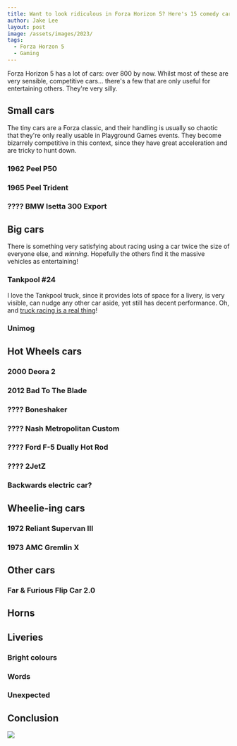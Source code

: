 ```yaml
---
title: Want to look ridiculous in Forza Horizon 5? Here's 15 comedy cars, plus horns and liveries! 🚗🤡
author: Jake Lee
layout: post
image: /assets/images/2023/
tags:
  - Forza Horzon 5
  - Gaming
---
```


Forza Horizon 5 has a lot of cars: over 800 by now. Whilst most of these are very sensible, competitive cars... there's a few that are only useful for entertaining others. They're very silly.

## Small cars

The tiny cars are a Forza classic, and their handling is usually so chaotic that they're only really usable in Playground Games events. They become bizarrely competitive in this context, since they have great acceleration and are tricky to hunt down.

### 1962 Peel P50

### 1965 Peel Trident

### ???? BMW Isetta 300 Export

## Big cars

There is something very satisfying about racing using a car twice the size of everyone else, and _winning_. Hopefully the others find it the massive vehicles as entertaining!

### Tankpool #24

I love the Tankpool truck, since it provides lots of space for a livery, is very visible, can nudge any other car aside, yet still has decent performance. Oh, and [truck racing is a real thing](https://www.youtube.com/watch?v=lnHWL-J-3KE)!

### Unimog

## Hot Wheels cars

### 2000 Deora 2

### 2012 Bad To The Blade

### ???? Boneshaker

### ???? Nash Metropolitan Custom

### ???? Ford F-5 Dually Hot Rod

### ???? 2JetZ

### Backwards electric car?

## Wheelie-ing cars

### 1972 Reliant Supervan III

### 1973 AMC Gremlin X

## Other cars

### Far & Furious Flip Car 2.0

## Horns

## Liveries

### Bright colours

### Words

### Unexpected

## Conclusion

[![](/assets/images/2024/example_thumbnail.png)](/assets/images/2024/example.png)
